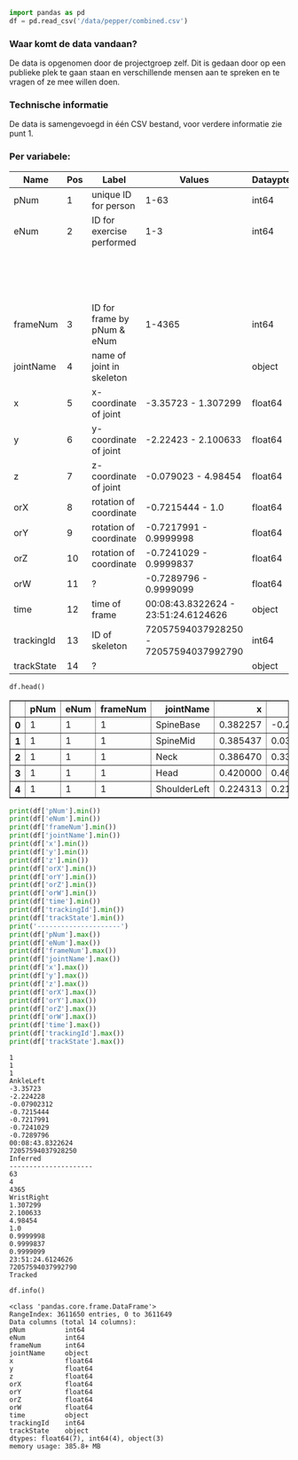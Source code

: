 

```python
import pandas as pd
df = pd.read_csv('/data/pepper/combined.csv')
```

### Waar komt de data vandaan?
De data is opgenomen door de projectgroep zelf. Dit is gedaan door op een publieke plek te gaan staan en
verschillende mensen aan te spreken en te vragen of ze mee willen doen. 

### Technische informatie
De data is samengevoegd in één CSV bestand, voor verdere informatie zie punt 1.

### Per variabele:


Name| Pos | Label| Values| Dataypte| Num/Cat | Pred/target | Summary
---|---|---|---|---|---|---|---
pNum       | 1   | unique ID for person        | 1-63   | int64      | Num     |             |
eNum       | 2   | ID for exercise performed   | 1-3    | int64      | Cat     |             | 1: arms up next to body
           |     | | | | |                                                         | 2: arms up in front of body
           | | | | | |           | 3: shoulder rotation
frameNum   | 3   | ID for frame by pNum & eNum | 1-4365                 | int64   | Num     
jointName  | 4   | name of joint in skeleton   |                        | object  | Cat     
x          | 5   | x-coordinate of joint       | -3.35723 - 1.307299    | float64 | Num      
y          | 6   | y-coordinate of joint       | -2.22423 - 2.100633    | float64 | Num      
z          | 7   | z-coordinate of joint       | -0.079023 - 4.98454    | float64 | Num      
orX        | 8   | rotation of coordinate      | -0.7215444 - 1.0       | float64 | Num  
orY        | 9   | rotation of coordinate      | -0.7217991 - 0.9999998 | float64 | Num  
orZ        | 10  | rotation of coordinate      | -0.7241029 - 0.9999837 | float64 | Num   
orW        | 11  | ?                           | -0.7289796 - 0.9999099 | float64 | Num   
time       | 12  | time of frame               | 00:08:43.8322624 - 23:51:24.6124626 | object   | Num   
trackingId | 13  | ID of skeleton              | 72057594037928250 - 72057594037992790 | int64    | Num 
trackState | 14  | ?                           |                        | object   | Cat     |          | Inferred/Tracked


```python
df.head()
```




<div>
<style>
    .dataframe thead tr:only-child th {
        text-align: right;
    }

    .dataframe thead th {
        text-align: left;
    }

    .dataframe tbody tr th {
        vertical-align: top;
    }
</style>
<table border="1" class="dataframe">
  <thead>
    <tr style="text-align: right;">
      <th></th>
      <th>pNum</th>
      <th>eNum</th>
      <th>frameNum</th>
      <th>jointName</th>
      <th>x</th>
      <th>y</th>
      <th>z</th>
      <th>orX</th>
      <th>orY</th>
      <th>orZ</th>
      <th>orW</th>
      <th>time</th>
      <th>trackingId</th>
      <th>trackState</th>
    </tr>
  </thead>
  <tbody>
    <tr>
      <th>0</th>
      <td>1</td>
      <td>1</td>
      <td>1</td>
      <td>SpineBase</td>
      <td>0.382257</td>
      <td>-0.279554</td>
      <td>2.267158</td>
      <td>0.006471</td>
      <td>0.998455</td>
      <td>0.045958</td>
      <td>0.030558</td>
      <td>20:52:36.9298293</td>
      <td>72057594037935192</td>
      <td>Tracked</td>
    </tr>
    <tr>
      <th>1</th>
      <td>1</td>
      <td>1</td>
      <td>1</td>
      <td>SpineMid</td>
      <td>0.385437</td>
      <td>0.033563</td>
      <td>2.296143</td>
      <td>0.005410</td>
      <td>0.998894</td>
      <td>0.046095</td>
      <td>0.007517</td>
      <td>20:52:36.9298293</td>
      <td>72057594037935192</td>
      <td>Tracked</td>
    </tr>
    <tr>
      <th>2</th>
      <td>1</td>
      <td>1</td>
      <td>1</td>
      <td>Neck</td>
      <td>0.386470</td>
      <td>0.336975</td>
      <td>2.311130</td>
      <td>-0.001040</td>
      <td>0.999826</td>
      <td>0.008939</td>
      <td>-0.016308</td>
      <td>20:52:36.9298293</td>
      <td>72057594037935192</td>
      <td>Tracked</td>
    </tr>
    <tr>
      <th>3</th>
      <td>1</td>
      <td>1</td>
      <td>1</td>
      <td>Head</td>
      <td>0.420000</td>
      <td>0.465417</td>
      <td>2.305439</td>
      <td>0.000000</td>
      <td>0.000000</td>
      <td>0.000000</td>
      <td>0.000000</td>
      <td>20:52:36.9298293</td>
      <td>72057594037935192</td>
      <td>Tracked</td>
    </tr>
    <tr>
      <th>4</th>
      <td>1</td>
      <td>1</td>
      <td>1</td>
      <td>ShoulderLeft</td>
      <td>0.224313</td>
      <td>0.219038</td>
      <td>2.281287</td>
      <td>0.791678</td>
      <td>-0.604143</td>
      <td>0.023407</td>
      <td>-0.087803</td>
      <td>20:52:36.9298293</td>
      <td>72057594037935192</td>
      <td>Tracked</td>
    </tr>
  </tbody>
</table>
</div>




```python
print(df['pNum'].min())
print(df['eNum'].min())
print(df['frameNum'].min())
print(df['jointName'].min())
print(df['x'].min())
print(df['y'].min())
print(df['z'].min())
print(df['orX'].min())
print(df['orY'].min())
print(df['orZ'].min())
print(df['orW'].min())
print(df['time'].min())
print(df['trackingId'].min())
print(df['trackState'].min())
print('---------------------')
print(df['pNum'].max())
print(df['eNum'].max())
print(df['frameNum'].max())
print(df['jointName'].max())
print(df['x'].max())
print(df['y'].max())
print(df['z'].max())
print(df['orX'].max())
print(df['orY'].max())
print(df['orZ'].max())
print(df['orW'].max())
print(df['time'].max())
print(df['trackingId'].max())
print(df['trackState'].max())


```

    1
    1
    1
    AnkleLeft
    -3.35723
    -2.224228
    -0.07902312
    -0.7215444
    -0.7217991
    -0.7241029
    -0.7289796
    00:08:43.8322624
    72057594037928250
    Inferred
    ---------------------
    63
    4
    4365
    WristRight
    1.307299
    2.100633
    4.98454
    1.0
    0.9999998
    0.9999837
    0.9999099
    23:51:24.6124626
    72057594037992790
    Tracked



```python
df.info()
```

    <class 'pandas.core.frame.DataFrame'>
    RangeIndex: 3611650 entries, 0 to 3611649
    Data columns (total 14 columns):
    pNum          int64
    eNum          int64
    frameNum      int64
    jointName     object
    x             float64
    y             float64
    z             float64
    orX           float64
    orY           float64
    orZ           float64
    orW           float64
    time          object
    trackingId    int64
    trackState    object
    dtypes: float64(7), int64(4), object(3)
    memory usage: 385.8+ MB

